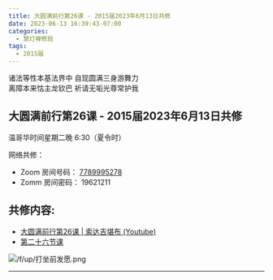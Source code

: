 ```yaml
---
title: 大圆满前行第26课 - 2015届2023年6月13日共修
date: 2023-06-13 16:39:43-07:00
categories:
  - 慧灯禅修班
tags:
  - 2015届
---
```

诸法等性本基法界中 自现圆满三身游舞力  
离障本来怙主龙钦巴 祈请无垢光尊常护我

## 大圆满前行第26课 - 2015届2023年6月13日共修

温哥华时间星期二晚 6:30（夏令时） 

网络共修：

- Zoom 房间号码： [7789995278](https://us02web.zoom.us/j/7789995278?pwd=VjZmbWJFY2k2K0E5RVB2cTNIQmhqUT09)
- Zomm 房间密码： 19621211

## 共修内容:

- [大圆满前行第26课 | 索达吉堪布 (Youtube)](https://www.youtube.com/watch?v=gYXdc96IOCQ&list=PLAnEIprIVklfWTKX6X1gI9eR_phiB8B4b&index=28)
- [第二十六节课](http://huidengchanxiu.net/refs/qxgs/qxgs-03xm#第二十六节课)

![/f/up/打坐前发愿.png](/f/up/打坐前发愿.png)

---


